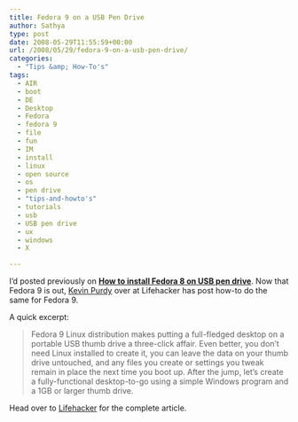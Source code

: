```yaml
---
title: Fedora 9 on a USB Pen Drive
author: Sathya
type: post
date: 2008-05-29T11:55:59+00:00
url: /2008/05/29/fedora-9-on-a-usb-pen-drive/
categories:
  - "Tips &amp; How-To's"
tags:
  - AIR
  - boot
  - DE
  - Desktop
  - Fedora
  - fedora 9
  - file
  - fun
  - IM
  - install
  - linux
  - open source
  - os
  - pen drive
  - "tips-and-howto's"
  - tutorials
  - usb
  - USB pen drive
  - ux
  - windows
  - X

---
```

I&#8217;d posted previously on **[How to install Fedora 8 on USB pen drive][1]**. Now that Fedora 9 is out, <a rel="nofollow" href="http://lifehacker.com/posts/Therevan">Kevin Purdy</a> over at Lifehacker has post how-to do the same for Fedora 9.

A quick excerpt:

> Fedora 9 Linux distribution makes putting a full-fledged desktop on a portable USB thumb drive a three-click affair. Even better, you don&#8217;t need Linux installed to create it, you can leave the data on your thumb drive untouched, and any files you create or settings you tweak remain in place the next time you boot up. After the jump, let&#8217;s create a fully-functional desktop-to-go using a simple Windows program and a 1GB or larger thumb drive.

Head over to <a href="http://lifehacker.com/391067/fedora-9-puts-your-desktop-on-a-usb-drive" target="_blank">Lifehacker</a> for the complete article.

 [1]: http://sathyasays.com/2007/11/08/fedora-8-on-a-usb-pen-drive/